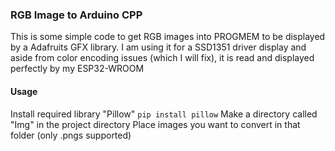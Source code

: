### RGB Image to Arduino CPP

This is some simple code to get RGB images into PROGMEM to be displayed by a Adafruits GFX library. I am using it for a SSD1351 driver display and aside from color encoding issues (which I will fix), it is read and displayed perfectly by my ESP32-WROOM

#### Usage
Install required library "Pillow"
`pip install pillow`
Make a directory called "Img" in the project directory
Place images you want to convert in that folder (only .pngs supported)